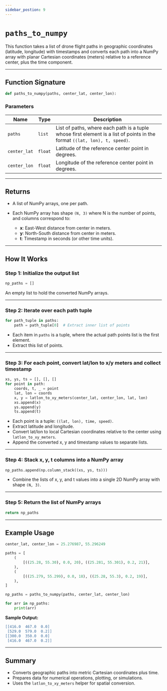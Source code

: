 ```yaml
---
sidebar_postion: 9
---
```


# `paths_to_numpy`

This function takes a list of drone flight paths in geographic coordinates (latitude, longitude) with timestamps and converts each path into a NumPy array with planar Cartesian coordinates (meters) relative to a reference center, plus the time component.

---

## Function Signature

```python
def paths_to_numpy(paths, center_lat, center_lon):
```

### Parameters

| Name         | Type    | Description                                                                                                               |
| ------------ | ------- | ------------------------------------------------------------------------------------------------------------------------- |
| `paths`      | `list`  | List of paths, where each path is a tuple whose first element is a list of points in the format `((lat, lon), t, speed)`. |
| `center_lat` | `float` | Latitude of the reference center point in degrees.                                                                        |
| `center_lon` | `float` | Longitude of the reference center point in degrees.                                                                       |

---

## Returns

- A list of NumPy arrays, one per path.
- Each NumPy array has shape `(N, 3)` where N is the number of points, and columns correspond to:

  - **x**: East-West distance from center in meters.
  - **y**: North-South distance from center in meters.
  - **t**: Timestamp in seconds (or other time units).

---

## How It Works

### Step 1: Initialize the output list

```python
np_paths = []
```

An empty list to hold the converted NumPy arrays.

---

### Step 2: Iterate over each path tuple

```python
for path_tuple in paths:
    path = path_tuple[0]  # Extract inner list of points
```

- Each item in `paths` is a tuple, where the actual path points list is the first element.
- Extract this list of points.

---

### Step 3: For each point, convert lat/lon to x/y meters and collect timestamp

```python
xs, ys, ts = [], [], []
for point in path:
    coords, t, _ = point
    lat, lon = coords
    x, y = latlon_to_xy_meters(center_lat, center_lon, lat, lon)
    xs.append(x)
    ys.append(y)
    ts.append(t)
```

- Each point is a tuple: `((lat, lon), time, speed)`.
- Extract latitude and longitude.
- Convert lat/lon to local Cartesian coordinates relative to the center using `latlon_to_xy_meters`.
- Append the converted x, y and timestamp values to separate lists.

---

### Step 4: Stack x, y, t columns into a NumPy array

```python
np_paths.append(np.column_stack((xs, ys, ts)))
```

- Combine the lists of x, y, and t values into a single 2D NumPy array with shape `(N, 3)`.

---

### Step 5: Return the list of NumPy arrays

```python
return np_paths
```

---

## Example Usage

```python
center_lat, center_lon = 25.276987, 55.296249

paths = [
    (
        [((25.28, 55.30), 0.0, 20), ((25.281, 55.301), 0.2, 21)],
    ),
    (
        [((25.279, 55.299), 0.0, 18), ((25.28, 55.3), 0.2, 19)],
    ),
]

np_paths = paths_to_numpy(paths, center_lat, center_lon)

for arr in np_paths:
    print(arr)
```

**Sample Output:**

```lua
[[416.0  467.0  0.0]
 [529.0  579.0  0.2]]
[[300.0  350.0  0.0]
 [416.0  467.0  0.2]]
```

---

## Summary

- Converts geographic paths into metric Cartesian coordinates plus time.
- Prepares data for numerical operations, plotting, or simulations.
- Uses the `latlon_to_xy_meters` helper for spatial conversion.
